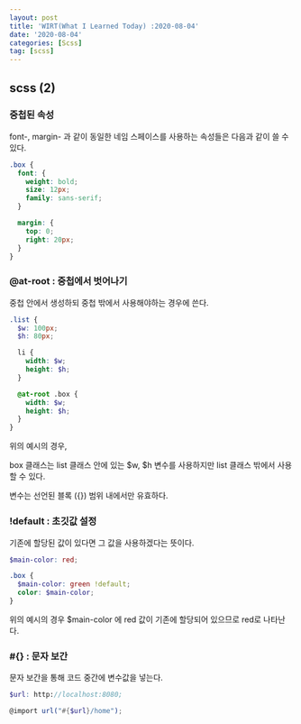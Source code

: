 ```yaml
---
layout: post
title: 'WIRT(What I Learned Today) :2020-08-04'
date: '2020-08-04'
categories: [Scss]
tag: [scss]
---
```


## scss (2)

### 중첩된 속성

font-, margin- 과 같이 동일한 네임 스페이스를 사용하는 속성들은 다음과 같이 쓸 수 있다.

```scss
.box {
  font: {
    weight: bold;
    size: 12px;
    family: sans-serif;
  }

  margin: {
    top: 0;
    right: 20px;
  }
}
```

### @at-root : 중첩에서 벗어나기

중첩 안에서 생성하되 중첩 밖에서 사용해야하는 경우에 쓴다.

```scss
.list {
  $w: 100px;
  $h: 80px;

  li {
    width: $w;
    height: $h;
  }

  @at-root .box {
    width: $w;
    height: $h;
  }
}
```

위의 예시의 경우,

box 클래스는 list 클래스 안에 있는 $w, $h 변수를 사용하지만 list 클래스 밖에서 사용할 수 있다.

변수는 선언된 블록 ({}) 범위 내에서만 유효하다.

### !default : 초깃값 설정

기존에 할당된 값이 있다면 그 값을 사용하겠다는 뜻이다.

```scss
$main-color: red;

.box {
  $main-color: green !default;
  color: $main-color;
}
```

위의 예시의 경우 \$main-color 에 red 값이 기존에 할당되어 있으므로 red로 나타난다.

### #{} : 문자 보간

문자 보간을 통해 코드 중간에 변수값을 넣는다.

```scss
$url: http://localhost:8080;

@import url("#{$url}/home");
```
